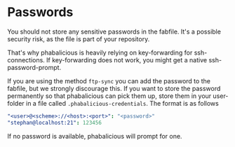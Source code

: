 # Passwords

You should not store any sensitive passwords in the fabfile. It's a possible security risk, as the file is part of your repository. 

That's why phabalicious is heavily relying on key-forwarding for ssh-connections. If key-forwarding does not work, you might get a native ssh-password-prompt.

If you are using the method `ftp-sync` you can add the password to the fabfile, but we strongly discourage this. If you want to store the password permanently so that phabalicious can pick them up, store them in your user-folder in a file called `.phabalicious-credentials`. The format is as follows

```yaml
"<user>@<scheme>://<host>:<port>": "<password>"
"stephan@localhost:21": 123456
```

If no password is available, phabalicious will prompt for one.
